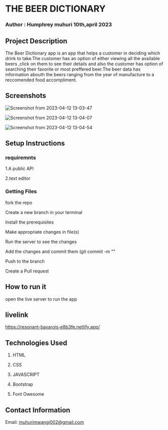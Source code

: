 # THE BEER DICTIONARY

### Author  : Humphrey muhuri 10th,april 2023

## Project Description

The Beer Dictionary app is an app that helps a customer in deciding which drink to take.The customer has an option of either viewing all the available beers ,click on them to see their details and also the customer has option of searching their favorite or most preffered beer.The beer data has information abouth the beers ranging from the year of manufacture to a reccomended food accompliment.

 ## Screenshots

 ![Screenshot from 2023-04-12 13-03-47](https://user-images.githubusercontent.com/127226487/231433319-d431512e-370b-4735-8fb3-d3bc904070b7.png)

 ![Screenshot from 2023-04-12 13-04-07](https://user-images.githubusercontent.com/127226487/231433591-6fc8f7bd-4182-4975-a80d-2f4d0d64ee01.png)

 ![Screenshot from 2023-04-12 13-04-54](https://user-images.githubusercontent.com/127226487/231433714-e8454fb9-51a3-49ea-8d40-35d43d460c55.png)

## Setup Instructions

### requiremnts

1.A public API

2.text editor 


### Getting Files

fork the repo

Create a new branch in your terminal

Install the prerequisites

Make appropriate changes in file(s)

Run the server to see the changes

Add the changes and commit them (git commit -m ""

Push to the branch

Create a Pull request

## How to run it

open the live server to run the app


## livelink

https://resonant-bavarois-e8b3fe.netlify.app/


## Technologies Used

1. HTML

2. CSS

3. JAVASCRIPT

4. Bootstrap

5. Font Owesome

## Contact Information

Email: muhurimwangi002@gmail.com



